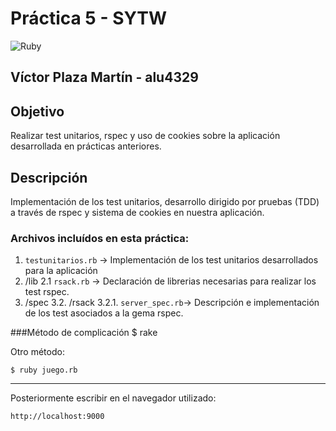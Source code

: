 # Práctica 5 - SYTW  
![Ruby](http://medularis.com/assets/ruby-fbdcfd4fc56395d1df69240ccd77275e.png)

## Víctor Plaza Martín - alu4329

## Objetivo
Realizar test unitarios, rspec y uso de cookies sobre la aplicación desarrollada en prácticas anteriores.

## Descripción
Implementación de los test unitarios, desarrollo dirigido por pruebas (TDD) a través de rspec y sistema de cookies en nuestra aplicación.

### Archivos incluídos en esta práctica:
1. `testunitarios.rb` -> Implementación de los test unitarios desarrollados para la aplicación
2. /lib
2.1	 `rsack.rb` -> Declaración de librerias necesarias para realizar los test rspec.
3. /spec
3.2.	 /rsack
3.2.1.		 `server_spec.rb`-> Descripción e implementación de los test asociados a la gema rspec.

###Método de complicación
	$ rake

Otro método:

	$ ruby juego.rb

****
Posteriormente escribir en el navegador utilizado:

	http://localhost:9000
